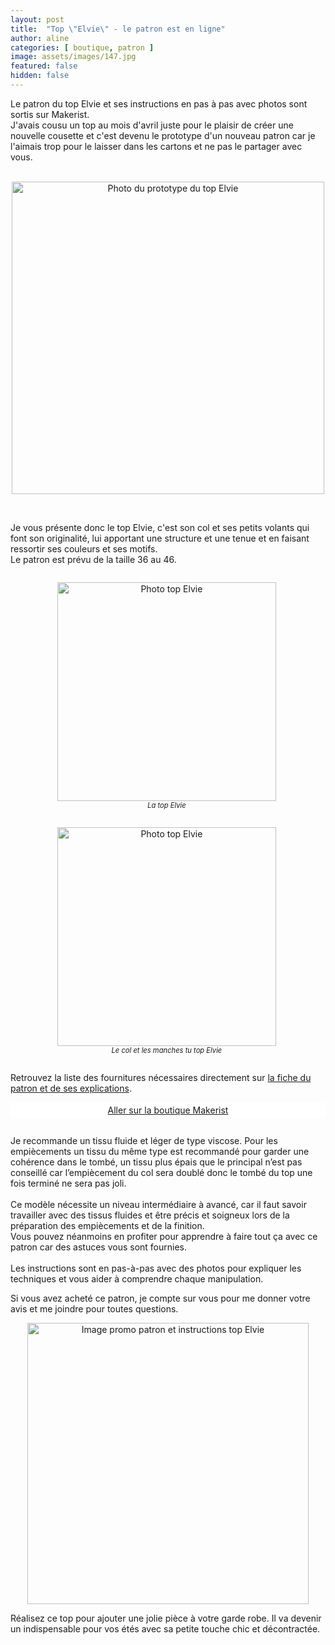 ```yaml
---
layout: post
title:  "Top \"Elvie\" - le patron est en ligne"
author: aline
categories: [ boutique, patron ]
image: assets/images/147.jpg
featured: false
hidden: false
---
```

<p>
Le patron du top Elvie et ses instructions en pas à pas avec photos sont sortis sur Makerist.<br>
J'avais cousu un top au mois d'avril juste pour le plaisir de créer une nouvelle cousette et c'est devenu le prototype d'un nouveau patron car je l'aimais trop pour le laisser dans les cartons et ne pas le partager avec vous.<br><br>

<p style="text-align:center"><img src="{{ site.url }}{{ site.baseurl }}/assets/images/150.jpg" width="500" alt="Photo du prototype du top Elvie"/></p>
<br>

Je vous présente donc le top Elvie, c'est son col et ses petits volants qui font son originalité, lui apportant une structure et une tenue et en faisant ressortir ses couleurs et ses motifs.<br>Le patron est prévu de la taille 36 au 46.
</p>

<div float="left" style="text-align:center">
    <p style="display: inline-block; margin-right:.3em;"><img src="{{ site.url }}{{ site.baseurl }}/assets/images/148.jpg" width="350" alt="Photo top Elvie"/><em style="display:block; font-size: .8em">La top Elvie</em></p>
    <p style="display: inline-block; margin-right:.3em;"><img src="{{ site.url }}{{ site.baseurl }}/assets/images/149.jpg" width="350" alt="Photo top Elvie"/><em style="display:block; font-size: .8em">Le col et les manches tu top Elvie</em></p>
</div>

Retrouvez la liste des fournitures nécessaires directement sur <a href="https://www.makerist.fr/patterns/le-top-elvie-du-36-au-46" target="_blank">la fiche du patron et de ses explications</a>.
 
<a class="makerist-link" style="
    background-color: white;
    margin-bottom: 2em;
    display: block;
    text-align: center;
    padding: .3em;" href="https://www.makerist.fr/users/tout_nouveau_tout_beau_fr" target="_blank">Aller sur la boutique Makerist</a>

<p>Je recommande un tissu fluide et léger de type viscose. Pour les empiècements un tissu du même type est recommandé pour garder une cohérence dans le tombé, un tissu plus épais que le principal n’est pas conseillé car l’empiècement du col sera doublé donc le tombé du top une fois terminé ne sera pas joli.<br><br>
Ce modèle nécessite un niveau intermédiaire à avancé, car il faut savoir travailler avec des tissus fluides et être précis et soigneux lors de la préparation des empiècements et de la finition.<br>Vous pouvez néanmoins en profiter pour apprendre à faire tout ça avec ce patron car des astuces vous sont fournies.<br><br>
Les instructions sont en pas-à-pas avec des photos pour expliquer les techniques et vous aider à comprendre chaque manipulation.</p>

Si vous avez acheté ce patron, je compte sur vous pour me donner votre avis et me joindre pour toutes questions.<br>

<p style="text-align:center"><a href="https://www.makerist.fr/patterns/le-top-elvie-du-36-au-46" target="_blank"><img src="{{ site.url }}{{ site.baseurl }}/assets/images/Top_Elvie_promo.png" width="450" alt="Image promo patron et instructions top Elvie "/></a></p>

<p>Réalisez ce top pour ajouter une jolie pièce à votre garde robe. Il va devenir un indispensable pour vos étés avec sa petite touche chic et décontractée.<br><br>

